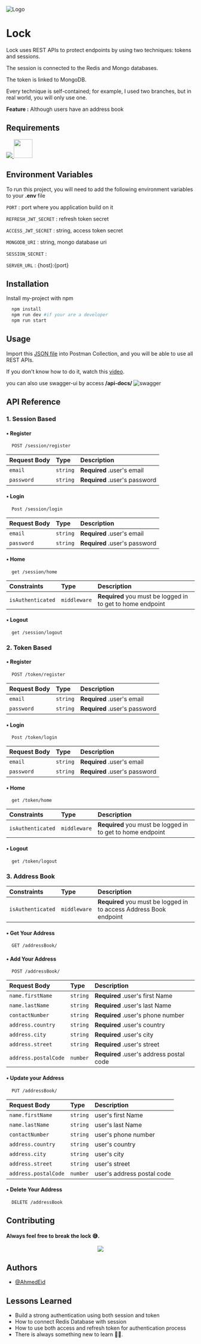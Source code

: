 ![Logo](https://user-images.githubusercontent.com/57197702/218442989-cf6e2ba1-afde-4a15-a52e-da22d76021f3.JPG)

# Lock 

Lock uses REST APIs to protect endpoints by using two techniques: tokens and sessions.


The session is connected to the Redis and Mongo databases.


The token is linked to MongoDB.


Every technique is self-contained; for example, I used two branches, but in real world, you will only use one. 

**Feature :** Although users have an address book



## Requirements
<p>
 <a href="https://skillicons.dev">
        <img src="https://skillicons.dev/icons?i=nodejs,mongodb,redis,postman&theme=light"/>
    </a>
    <a href="https://www.npmjs.com/"><img src="https://authy.com/wp-content/uploads/npm-logo.png" width="50px" height="50"/></a>
 </p>


## Environment Variables

To run this project, you will need to add the following environment variables to your **.env** file

`PORT` : port where you application build on it <number>

`REFRESH_JWT_SECRET` : refresh token secret <string>

`ACCESS_JWT_SECRET` : string, access token secret <string>

`MONGODB_URI` : string, mongo database uri <string>

`SESSION_SECRET` : <string>

`SERVER_URL` : {host}:{port} <string>

## Installation

Install my-project with npm

```bash
  npm install
  npm run dev #if your are a developer 
  npm run start
```
    
## Usage
Import this [JSON file](Lock.postman_collection.json) into Postman Collection, and you will be able to use all REST APIs.

If you don't know how to do it, watch this [video](https://www.youtube.com/watch?v=bzquMXmCLUQ).

you can also use swagger-ui by access **/api-docs/**
![swagger](https://user-images.githubusercontent.com/57197702/218692185-0666ea88-3261-411c-9715-7c4bb959be61.gif)

## API Reference

### 1. Session Based

#### •  Register
```http
  POST /session/register
```
| Request Body | Type     | Description                   |
| :--------    | :------- | :-------------------------    |
| `email`      | `string` | **Required** .user's email    |
| `password`   | `string` | **Required** .user's password |

#### • Login
```http
  Post /session/login
```
| Request Body | Type     | Description                   |
| :--------    | :------- | :-------------------------    |
| `email`      | `string` | **Required** .user's email    |
| `password`   | `string` | **Required** .user's password |

#### • Home
```http
  get /session/home
```
| Constraints       | Type        | Description                   |
| :--------         | :-------    | :-------------------------    |
| `isAuthenticated` | `middleware`| **Required** you must be logged in to get to home endpoint |

#### • Logout
```http
  get /session/logout
```

### 2. Token Based

#### • Register
```http
  POST /token/register
```
| Request Body | Type     | Description                   |
| :--------    | :------- | :-------------------------    |
| `email`      | `string` | **Required** .user's email    |
| `password`   | `string` | **Required** .user's password |

#### • Login
```http
  Post /token/login
```
| Request Body | Type     | Description                   |
| :--------    | :------- | :-------------------------    |
| `email`      | `string` | **Required** .user's email    |
| `password`   | `string` | **Required** .user's password |

#### • Home
```http
  get /token/home
```
| Constraints       | Type        | Description                   |
| :--------         | :-------    | :-------------------------    |
| `isAuthenticated` | `middleware`| **Required** you must be logged in to get to home endpoint |

#### • Logout
```http
  get /token/logout
```

### 3. Address Book

| Constraints       | Type        | Description                   |
| :--------         | :-------    | :-------------------------    |
| `isAuthenticated` | `middleware`| **Required** you must be logged in to access Address Book endpoint|

#### • Get Your Address
```http
  GET /addressBook/
```

#### • Add Your Address
```http
  POST /addressBook/
```
| Request Body | Type     | Description                   |
| :--------    | :------- | :-------------------------    |
| `name.firstName` | `string` | **Required** .user's first Name    |
| `name.lastName`   | `string` | **Required** .user's last Name |
| `contactNumber`   | `string` | **Required** .user's phone number |
| `address.country`   | `string` | **Required** .user's country |
| `address.city`   | `string` | **Required** .user's city |
| `address.street`   | `string` | **Required** .user's street |
| `address.postalCode`   | `number` | **Required** .user's address postal code |

#### • Update your Address
```http
  PUT /addressBook/
```
| Request Body | Type     | Description                   |
| :--------    | :------- | :-------------------------    |
| `name.firstName` | `string` | user's first Name    |
| `name.lastName`   | `string` | user's last Name |
| `contactNumber`   | `string` | user's phone number |
| `address.country`   | `string` | user's country |
| `address.city`   | `string` | user's city |
| `address.street`   | `string` | user's street |
| `address.postalCode`   | `number` | user's address postal code |

#### • Delete Your Address
```http
  DELETE /addressBook
```

## Contributing

<h4> Always feel free to break the lock 😅. </h4> 

<div align="center">
<img src="https://user-images.githubusercontent.com/57197702/218451102-eaaaeb4d-9392-41af-9dc3-8ba42bb48324.gif"/>
</div>

## Authors

- [@AhmedEid](https://github.com/ahmedeid6842/)

    
## Lessons Learned

- Build a strong authentication using both session and token
- How to connect Redis Database with session 
- How to use both access and refresh token for authentication process
- There is always something new to learn 👨‍💻.
